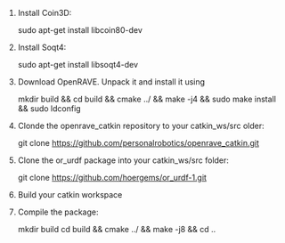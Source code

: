 1. Install Coin3D:

	sudo apt-get install libcoin80-dev
	
2. Install Soqt4:

	sudo apt-get install libsoqt4-dev
	
3. Download OpenRAVE. Unpack it and install it using

	mkdir build && cd build && cmake ../ && make -j4 && sudo make install && sudo ldconfig

4. Clonde the openrave_catkin repository to your catkin_ws/src older:	

	git clone https://github.com/personalrobotics/openrave_catkin.git
	
5. Clone the or_urdf package into your catkin_ws/src folder:

    git clone https://github.com/hoergems/or_urdf-1.git
    
6. Build your catkin workspace

7. Compile the package:

	mkdir build
	cd build && cmake ../ && make -j8 && cd ..
